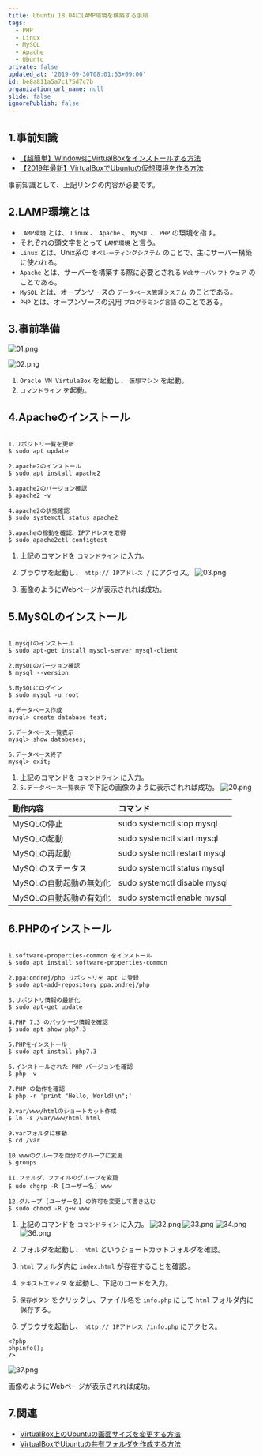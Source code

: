 ```yaml
---
title: Ubuntu 18.04にLAMP環境を構築する手順
tags:
  - PHP
  - Linux
  - MySQL
  - Apache
  - Ubuntu
private: false
updated_at: '2019-09-30T08:01:53+09:00'
id: be8a811a5a7c175d7c7b
organization_url_name: null
slide: false
ignorePublish: false
---
```

## 1.事前知識
- [【超簡単】WindowsにVirtualBoxをインストールする方法](https://qiita.com/ryome/items/519fd7e50fb0b951fd7f)
- [【2019年最新】VirtualBoxでUbuntuの仮想環境を作る方法](https://qiita.com/ryome/items/56e8ee3d5e27bf514e60)

事前知識として、上記リンクの内容が必要です。

## 2.LAMP環境とは
- `LAMP環境` とは、 `Linux` 、 `Apache` 、 `MySQL` 、 `PHP` の環境を指す。
- それぞれの頭文字をとって `LAMP環境` と言う。
- `Linux` とは、Unix系の `オペレーティングシステム` のことで、主にサーバー構築に使われる。
- `Apache` とは、サーバーを構築する際に必要とされる `Webサーバソフトウェア` のことである。
- `MySQL` とは、オープンソースの `データベース管理システム` のことである。
- `PHP` とは、オープンソースの汎用 `プログラミング言語` のことである。

## 3.事前準備
![01.png](https://qiita-image-store.s3.ap-northeast-1.amazonaws.com/0/449867/e56cfb27-f493-e872-a625-bdfa87031513.png)

![02.png](https://qiita-image-store.s3.ap-northeast-1.amazonaws.com/0/449867/2d2d0eb9-3a85-16fa-8828-64d2c02c7c18.png)

1. `Oracle VM VirtulaBox` を起動し、 `仮想マシン` を起動。
2. `コマンドライン` を起動。


## 4.Apacheのインストール

```cmd:Apacheのインストールコマンド

1.リポジトリ一覧を更新
$ sudo apt update

2.apache2のインストール
$ sudo apt install apache2

3.apache2のバージョン確認
$ apache2 -v

4.apache2の状態確認
$ sudo systemctl status apache2

5.apacheの稼動を確認、IPアドレスを取得
$ sudo apache2ctl configtest
```

1. 上記のコマンドを `コマンドライン` に入力。
2. ブラウザを起動し、 `http:// IPアドレス /` にアクセス。
![03.png](https://qiita-image-store.s3.ap-northeast-1.amazonaws.com/0/449867/159c5039-5a11-7cc5-118b-d03ec95a23b9.png)

3. 画像のようにWebページが表示されれば成功。

## 5.MySQLのインストール

```cmd:MySQLのインストールコマンド

1.mysqlのインストール
$ sudo apt-get install mysql-server mysql-client

2.MySQLのバージョン確認
$ mysql --version

3.MySQLにログイン
$ sudo mysql -u root

4.データベース作成
mysql> create database test;

5.データベース一覧表示
mysql> show databeses;

6.データベース終了
mysql> exit;
```

1. 上記のコマンドを `コマンドライン` に入力。
2. `5.データベース一覧表示` で下記の画像のように表示されれば成功。
![20.png](https://qiita-image-store.s3.ap-northeast-1.amazonaws.com/0/449867/81eea709-cdb7-1e50-9457-a86fa766e09e.png)

|動作内容|コマンド|
|:------------------------|:------------------------------------------|
| MySQLの停止                 | sudo systemctl stop mysql   |
| MySQLの起動               | sudo systemctl start mysql|
| MySQLの再起動                | sudo systemctl restart mysql|
| MySQLのステータス               | sudo systemctl status mysql|
| MySQLの自動起動の無効化    | sudo systemctl disable mysql|
| MySQLの自動起動の有効化          | sudo systemctl enable mysql|

## 6.PHPのインストール

```cmd:PHPのインストールコマンド

1.software-properties-common をインストール
$ sudo apt install software-properties-common

2.ppa:ondrej/php リポジトリを apt に登録
$ sudo apt-add-repository ppa:ondrej/php

3.リポジトリ情報の最新化
$ sudo apt-get update

4.PHP 7.3 のパッケージ情報を確認
$ sudo apt show php7.3

5.PHPをインストール
$ sudo apt install php7.3

6.インストールされた PHP バージョンを確認
$ php -v

7.PHP の動作を確認
$ php -r 'print "Hello, World!\n";'

8.var/www/htmlのショートカット作成
$ ln -s /var/www/html html

9.varフォルダに移動
$ cd /var

10.wwwのグループを自分のグループに変更
$ groups

11.フォルダ、ファイルのグループを変更
$ udo chgrp -R [ユーザー名] www

12.グループ [ユーザー名] の許可を変更して書き込む
$ sudo chmod -R g+w www
```

1. 上記のコマンドを `コマンドライン` に入力。
![32.png](https://qiita-image-store.s3.ap-northeast-1.amazonaws.com/0/449867/ff8fa81b-a20b-45e8-4b52-90c3559a691e.png)
![33.png](https://qiita-image-store.s3.ap-northeast-1.amazonaws.com/0/449867/404f73df-92eb-34c7-8ddb-91190c56c161.png)
![34.png](https://qiita-image-store.s3.ap-northeast-1.amazonaws.com/0/449867/32b788e1-5442-e259-98c6-508e7c0f9ba5.png)
![36.png](https://qiita-image-store.s3.ap-northeast-1.amazonaws.com/0/449867/1251ab1e-3573-be2e-cfd1-1dee4ea59206.png)


2. フォルダを起動し、 `html` というショートカットフォルダを確認。
3. `html` フォルダ内に `index.html` が存在することを確認.。
4. `テキストエディタ` を起動し、下記のコードを入力。
5. `保存ボタン` をクリックし、ファイル名を `info.php` にして `html` フォルダ内に保存する。
6. ブラウザを起動し、 `http:// IPアドレス /info.php` にアクセス。

```php:info.php
<?php
phpinfo();
?>
```

![37.png](https://qiita-image-store.s3.ap-northeast-1.amazonaws.com/0/449867/b4e89ca2-94f8-2299-2cfc-81cb14062bc6.png)

画像のようにWebページが表示されれば成功。

## 7.関連
- [VirtualBox上のUbuntuの画面サイズを変更する方法](https://qiita.com/ryome/items/92e3a2bde471f5f57e3e)
- [VirtualBoxでUbuntuの共有フォルダを作成する方法](https://qiita.com/ryome/items/6caa3741ab32b316f3e9)







